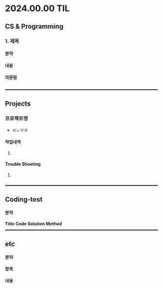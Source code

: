# 2024.00.00 TIL

## CS & Programming
### 1. 제목
#### 분야
#### 내용
#### 의문점
![line-thin](static/Rectangle_23dark-grey_round_flat.png)
## Projects
### 프로젝트명
- ㅁㄴㅇㄹ
#### 작업내역
1. 
#### Trouble Shooting
1. 
![line-thin](static/Rectangle_23dark-grey_round_flat.png)
## Coding-test
#### 분야
**Title**
**Code**
**Solution**
**Method**
![line-thin](static/Rectangle_23dark-grey_round_flat.png)
## etc
#### 분야
#### 항목
**내용**